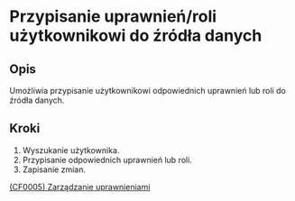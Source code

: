 # Przypisanie uprawnień/roli użytkownikowi do źródła danych

## Opis
Umożliwia przypisanie użytkownikowi odpowiednich uprawnień lub roli do źródła danych.

## Kroki
1. Wyszukanie użytkownika.
2. Przypisanie odpowiednich uprawnień lub roli.
3. Zapisanie zmian.

[(CF0005) Zarządzanie uprawnieniami](../../3.wizja.systemu/3.3.cechy.funkcjonalne/cechy.funkcjonalne/CF0005.md)